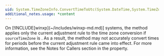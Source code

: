 ```yaml
---
uid: System.TimeZoneInfo.ConvertTimeToUtc(System.DateTime,System.TimeZoneInfo)
additional_notes.usage: *content
---
```


<p>On [!INCLUDE[winxp](~/includes/winxp-md.md)] systems, the method applies only the current adjustment rule to the time zone conversion if <code>sourceTimeZone</code> is <xref href="System.TimeZoneInfo.Local"></xref>. As a result, the method may not accurately convert times for periods before the current adjustment rule came into effect. For more information, see the Notes for Callers section in the <xref href="System.TimeZoneInfo.Local"></xref> property.</p>


